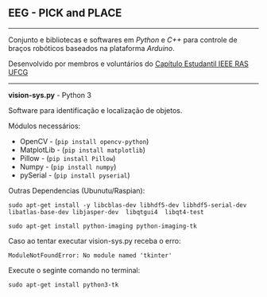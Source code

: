 ## EEG - PICK and PLACE
---
Conjunto e bibliotecas e softwares em *Python* e *C++* para controle de braços robóticos baseados na plataforma *Arduino*.

Desenvolvido por membros e voluntários do [Capítulo Estudantil IEEE RAS UFCG](https://www.facebook.com/rasufcg/)

---
**vision-sys.py** - Python 3

Software para identificação e localização de objetos.

Módulos necessários:

 - OpenCV -  (`pip install opencv-python`)
 - MatplotLib - (`pip install matplotlib`)
 - Pillow - (`pip install Pillow`)
 - Numpy - (`pip install numpy`)
 - pySerial - (`pip install pyserial`)

Outras Dependencias (Ubunutu/Raspian):

 `sudo apt-get install -y libcblas-dev libhdf5-dev libhdf5-serial-dev libatlas-base-dev libjasper-dev  libqtgui4  libqt4-test`

 `sudo apt-get install python-imaging python-imaging-tk`

 Caso ao tentar executar vision-sys.py receba o erro:
 
 `ModuleNotFoundError: No module named 'tkinter'`

Execute o seginte comando no terminal:

 `sudo apt-get install python3-tk`

